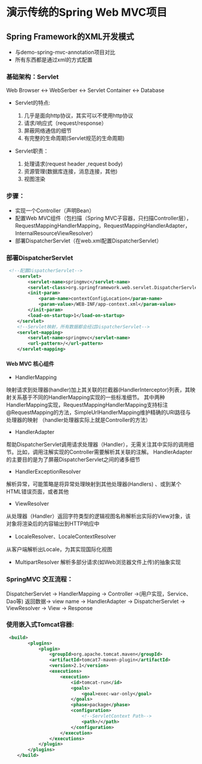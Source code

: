 # 演示传统的Spring Web MVC项目

## Spring Framework的XML开发模式

- 与demo-spring-mvc-annotation项目对比
- 所有东西都是通过xml的方式配置

### 基础架构：Servlet
Web Browser <-> WebSerber <-> Servlet Container <-> Database

- Servlet的特点:
	1. 几乎是面向http协议，其实可以不使用http协议
	2. 请求/响应式（request/response）
	3. 屏蔽网络通信的细节
	4. 有完整的生命周期(Servlet规范的生命周期)

- Servlet职责：
	1. 处理请求(request header ,request body)
	2. 资源管理(数据库连接，消息连接，其他)
	3. 视图渲染


### 步骤：
- 实现一个Controller（声明Bean）
- 配置Web MVC组件（包扫描（Spring MVC子容器，只扫描Controller层），RequestMappingHandlerMapping，RequestMappingHandlerAdapter，InternalResourceViewResolver）
- 部署DispatcherServlet（在web.xml配置DispatcherServlet）


### 部署DispatcherServlet

```xml
 <!--配置DispatcherServlet-->
    <servlet>
        <servlet-name>springmvc</servlet-name>
        <servlet-class>org.springframework.web.servlet.DispatcherServlet</servlet-class>
        <init-param>
            <param-name>contextConfigLocation</param-name>
            <param-value>/WEB-INF/app-context.xml</param-value>
        </init-param>
        <load-on-startup>1</load-on-startup>
    </servlet>
    <!--Servlet映射，所有数据都会经过DispatcherServlet-->
    <servlet-mapping>
        <servlet-name>springmvc</servlet-name>
        <url-pattern>/</url-pattern>
    </servlet-mapping>
```

#### Web MVC 核心组件

- HandlerMapping

映射请求到处理器(handler)加上其关联的拦截器(HandlerInterceptor)列表，其映射关系基于不同的HandlerMapping实现的一些标准细节。
其中两种HandlerMapping实现，RequestMappingHandlerMapping支持标注@RequestMapping的方法，SimpleUrlHandlerMapping维护精确的URI路径与处理器的映射
（handler处理器实际上就是Controller的方法）

- HandlerAdapter

帮助DispatcherServlet调用请求处理器（Handler），无需关注其中实际的调用细节。比如，调用注解实现的Controller需要解析其关联的注解。
HandlerAdapter的主要目的是为了屏蔽DispatcherServlet之间的诸多细节

- HandlerExceptionResolver

解析异常，可能策略是将异常处理映射到其他处理器(Handlers) 、或到某个HTML错误页面，或者其他

- ViewResolver

从处理器（Handler）返回字符类型的逻辑视图名称解析出实际的View对象，该对象将渲染后的内容输出到HTTP响应中

- LocaleResolver、LocaleContextResolver 

从客户端解析出Locale，为其实现国际化视图

- MultipartResolver 
解析多部分请求(如Web浏览器文件上传)的抽象实现


### SpringMVC 交互流程：

DispatcherServlet -> HandlerMapping -> Controller ->(用户实现，Service、Dao等) 返回数据-> view name ->
HandlerAdapter -> DispatcherServlet -> ViewResolver -> View -> Response


### 使用嵌入式Tomcat容器:

```xml
 <build>
        <plugins>
            <plugin>
                <groupId>org.apache.tomcat.maven</groupId>
                <artifactId>tomcat7-maven-plugin</artifactId>
                <version>2.1</version>
                <executions>
                    <execution>
                        <id>tomcat-run</id>
                        <goals>
                            <goal>exec-war-only</goal>
                        </goals>
                        <phase>package</phase>
                        <configuration>
                            <!--ServletContext Path-->
                            <path>/</path>
                        </configuration>
                    </execution>
                </executions>
            </plugin>
        </plugins>
    </build>
```